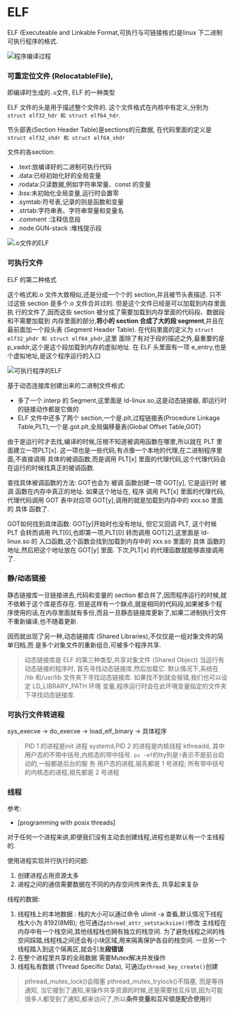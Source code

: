 # ELF
ELF (Executeable and Linkable Format,可执行与可链接格式)是linux 下二进制可执行程序的格式.

![程序编译过程](http://scand75.gz01.bdysite.com/l/?n=8&i=blog/1671100/201905/1671100-20190512202937314-1323961004.jpg)

### 可重定位文件 (RelocatableFile),
即编译时生成的`.o`文件, ELF 的一种类型

ELF 文件的头是用于描述整个文件的. 这个文件格式在内核中有定义,分别为 `struct elf32_hdr 和 struct elf64_hdr`.

节头部表(Section Header Table)是sections的元数据, 在代码里面的定义是`struct elf32_shdr 和 struct elf64_shdr`

文件的各section:
- .text:放编译好的二进制可执行代码
- .data:已经初始化好的全局变量
- .rodata:只读数据,例如字符串常量、const 的变量
- .bss:未初始化全局变量,运行时会置零
- .symtab:符号表,记录的则是函数和变量
- .strtab:字符串表、字符串常量和变量名
- .comment :注释信息段
- .node.GUN-stack :堆栈提示段

![.o文件的ELF](http://scand75.gz01.bdysite.com/l/?n=8&i=blog/1671100/201905/1671100-20190512203047832-334199166.jpg)

### 可执行文件
ELF 的第二种格式

这个格式和.o 文件大致相似,还是分成一个个的 section,并且被节头表描述. 只不过这些
section 是多个.o 文件合并过的. 但是这个文件已经是可以加载到内存里面执
行的文件了,因而这些 section 被分成了需要加载到内存里面的代码段、数据段和不需要加载到
内存里面的部分,**将小的 section 合成了大的段 segment**,并且在最前面加一个段头表
(Segment Header Table). 在代码里面的定义为 `struct elf32_phdr 和 struct elf64_phdr`,这里
面除了有对于段的描述之外,最重要的是 p_vaddr,这个是这个段加载到内存的虚拟地址. 在 ELF 头里面有一项 e_entry,也是个虚拟地址,是这个程序运行的入口

![可执行程序的ELF](http://scand75.gz01.bdysite.com/l/?n=8&i=blog/1671100/201905/1671100-20190512203151552-476702079.jpg)


基于动态连接库创建出来的二进制文件格式:
- 多了一个.interp 的 Segment,这里面是 ld-linux.so,这是动态链接器, 即运行时的链接动作都是它做的
- ELF 文件中还多了两个 section,一个是.plt,过程链接表(Procedure Linkage Table,PLT),一个是.got.plt,全局偏移量表(Global Offset Table,GOT)

由于是运行时才去找,编译的时候,压根不知道被调用函数在哪里,所以就在 PLT 里面建立一项PLT[x]. 这一项也是一些代码,有点像一个本地的代理,在二进制程序里面,不直接调用
具体的被调函数,而是调用 PLT[x] 里面的代理代码,这个代理代码会在运行的时候找真正的被调函数.

查找具体被调函数的方法: GOT也会为 被调 函数创建一项 GOT[y], 它是运行时 被调 函数在内存中真正的地址. 如果这个地址在, 程序 调用 PLT[x] 里面的代理代码,代理代码调用 GOT 表中对应项 GOT[y],调用的就是加载到内存中的 xxx.so 里面的 具体 函数了.

GOT如何找到具体函数: GOT[y]开始时也没有地址, 但它又回调 PLT, 这个时候 PLT 会转而调用 PLT[0],也即第一项,PLT[0] 转而调用 GOT[2],这里面是 ld-linux.so 的
入口函数,这个函数会找到加载到内存中的 xxx.so 里面的 具体 函数的地址,然后把这个地址放在 GOT[y] 里面. 下次,PLT[x] 的代理函数就能够直接调用了.

### 静/动态链接
静态链接库一旦链接进去,代码和变量的 section 都合并了,因而程序运行的时候,就不依赖于这个库是否存在. 但是这样有一个缺点,就是相同的代码段,如果被多个程序使用的话,在内存里面就有多份,而且一旦静态链接库更新了,如果二进制执行文件不重新编译,也不随着更新.

因而就出现了另一种,动态链接库 (Shared Libraries),不仅仅是一组对象文件的简单归档,而
是多个对象文件的重新组合,可被多个程序共享.

> 动态链接库是 ELF 的第三种类型,共享对象文件 (Shared Object)
> 当运行有动态链接的程序时, 首先寻找动态链接库,然后加载它. 默认情况下,系统在 /lib 和/usr/lib 文件夹下寻找动态链接库. 如果找不到就会报错,我们也可以设定 LD_LIBRARY_PATH 环境
变量,程序运行时会在此环境变量指定的文件夹下寻找动态链接库.

### 可执行文件转进程
sys_execve -> do_execve -> load_elf_binary -> 具体程序

> PID 1 的进程是init 进程 systemd,PID 2 的进程是内核线程 kthreadd, 其中用户态的不带中括号,内核态的带中括号. `ps -ef`的tty列是`?`表示不是前台启动的,一般都是后台的服
务
> 用户态的进程,祖先都是 1 号进程; 所有带中括号的内核态的进程,祖先都是 2 号进程

### 线程
参考:
- [programming with posix threads]

对于任何一个进程来讲,即便我们没有主动去创建线程,进程也是默认有一个主线程的.

使用进程实现并行执行的问题:
1. 创建进程占用资源太多
1. 进程之间的通信需要数据在不同的内存空间传来传去, 共享起来复杂

线程的数据:
1. 线程栈上的本地数据 : 栈的大小可以通过命令 ulimit -a 查看,默认情况下线程栈大小为 8192(8MB); 也可通过`pthread_attr_setstacksize()`修改
    主线程在内存中有一个栈空间,其他线程栈也拥有独立的栈空间. 为了避免线程之间的栈空间踩踏,线程栈之间还会有小块区域,用来隔离保护各自的栈空间. 一旦另一个线程踏入到这个隔离区,就会引发**段错误**
1. 在整个进程里共享的全局数据
    需要Mutex解决并发操作
1. 线程私有数据 (Thread Specific Data), 可通过`pthread_key_create()`创建

> pthread_mutex_lock()会阻塞
> pthread_mutex_trylock()不阻塞, 而是等待通知, 当它接到了通知,来操作共享资源的时候,还是需要抢互斥锁,因为可能很多人都受到了通知,都来访问了,所以**条件变量和互斥锁是配合使用**的